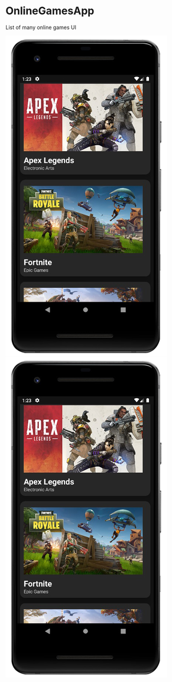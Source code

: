 # OnlineGamesApp
List of many online games
UI

![alt text](https://github.com/salvator627/OnlineGamesApp/blob/master/app/src/main/res/drawable/gh.png?raw=true)
![alt text](https://github.com/salvator627/OnlineGamesApp/blob/master/app/src/main/res/drawable/gh.png?raw=true)
